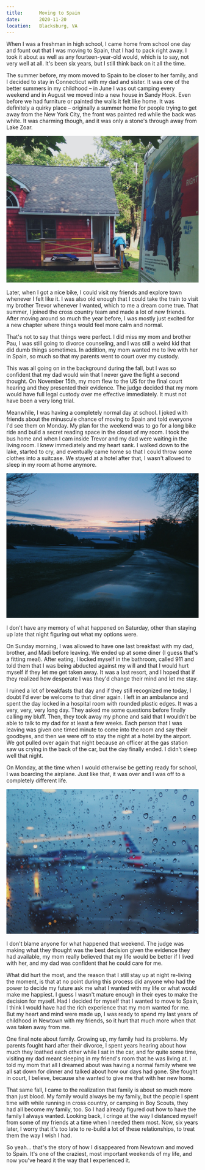 ```yaml
---
title:      Moving to Spain
date:       2020-11-20
location:   Blacksburg, VA
---
```


When I was a freshman in high school, I came home from school one day and fount out that I was moving to Spain, that I had to pack right away. I took it about as well as any fourteen-year-old would, which is to say, not very well at all. It's been six years, but I still think back on it all the time.

The summer before, my mom moved to Spain to be closer to her family, and I decided to stay in Connecticut with my dad and sister. It was one of the better summers in my childhood – in June I was out camping every weekend and in August we moved into a new house in Sandy Hook. Even before we had furniture or painted the walls it felt like home. It was definitely a quirky place – originally a summer home for people trying to get away from the New York City, the front was painted red while the back was white. It was charming though, and it was only a stone's through away from Lake Zoar.

<div class="writing-photo">
    <img loading="lazy" src="/assets/images/writing/moving-to-spain/moving.jpeg"/>
</div>

Later, when I got a nice bike, I could visit my friends and explore town whenever I felt like it. I was also old enough that I could take the train to visit my brother Trevor whenever I wanted, which to me a dream come true. That summer, I joined the cross country team and made a lot of new friends. After moving around so much the year before, I was mostly just excited for a new chapter where things would feel more calm and normal. 

That's not to say that things were perfect. I did miss my mom and brother Pau, I was still going to divorce counseling, and I was still a weird kid that did dumb things sometimes. In addition, my mom wanted me to live with her in Spain, so much so that my parents went to court over my custody. 

This was all going on in the background during the fall, but I was so confident that my dad would win that I never gave the fight a second thought. On November 15th, my mom flew to the US for the final court hearing and they presented their evidence. The judge decided that my mom would have full legal custody over me effective immediately. It must not have been a very long trial.

Meanwhile, I was having a completely normal day at school. I joked with friends about the minuscule chance of moving to Spain and told everyone I'd see them on Monday. My plan for the weekend was to go for a long bike ride and build a secret reading space in the closet of my room. I took the bus home and when I cam inside Trevor and my dad were waiting in the living room. I knew immediately and my heart sank. I walked down to the lake, started to cry, and eventually came home so that I could throw some clothes into a suitcase. We stayed at a hotel after that, I wasn't allowed to sleep in my room at home anymore.

<div class="writing-photo">
    <img loading="lazy" src="/assets/images/writing/moving-to-spain/school.jpeg"/>
</div>

I don't have any memory of what happened on Saturday, other than staying up late that night figuring out what my options were.

On Sunday morning, I was allowed to have one last breakfast with my dad, brother, and Madi before leaving. We ended up at some diner (I guess that's a fitting meal). After eating, I locked myself in the bathroom, called 911 and told them that I was being abducted against my will and that I would hurt myself if they let me get taken away. It was a last resort, and I hoped that if they realized how desperate I was they'd change their mind and let me stay.

I ruined a lot of breakfasts that day and if they still recognized me today, I doubt I'd ever be welcome to that diner again. I left in an ambulance and spent the day locked in a hospital room with rounded plastic edges. It was a very, very, very long day. They asked me some questions before finally calling my bluff. Then, they took away my phone and said that I wouldn't be able to talk to my dad for at least a few weeks. Each person that I was leaving was given one timed minute to come into the room and say their goodbyes, and then we were off to stay the night at a hotel by the airport. We got pulled over again that night because an officer at the gas station saw us crying in the back of the car, but the day finally ended. I didn't sleep well that night.

On Monday, at the time when I would otherwise be getting ready for school, I was boarding the airplane. Just like that, it was over and I was off to a completely different life.

<div class="writing-photo">
    <img loading="lazy" src="/assets/images/writing/moving-to-spain/flight.jpeg"/>
</div>

I don't blame anyone for what happened that weekend. The judge was making what they thought was the best decision given the evidence they had available, my mom really believed that my life would be better if I lived with her, and my dad was confident that he could care for me. 

What did hurt the most, and the reason that I still stay up at night re-living the moment, is that at no point during this process did anyone who had the power to decide my future ask me what I wanted with my life or what would make me happiest. I guess I wasn't mature enough in their eyes to make the decision for myself. Had I decided for myself that I wanted to move to Spain, I think I would have had the rich experience that my mom wanted for me. But my heart and mind were made up, I was ready to spend my last years of childhood in Newtown with my friends, so it hurt that much more when that was taken away from me.

One final note about family. Growing up, my family had its problems. My parents fought hard after their divorce, I spent years hearing about how much they loathed each other while I sat in the car, and for quite some time, visiting my dad meant sleeping in my friend's room that he was living at. I told my mom that all I dreamed about was having a normal family where we all sat down for dinner and talked about how our days had gone. She fought in court, I believe, because she wanted to give me that with her new home.

That same fall, I came to the realization that family is about so much more than just blood. My family would always be my family, but the people I spent time with while running in cross country, or camping in Boy Scouts, they had all become my family, too. So I had already figured out how to have the family I always wanted. Looking back, I cringe at the way I distanced myself from some of my friends at a time when I needed them most. Now, six years later, I worry that it's too late to re-build a lot of these relationships, to treat them the way I wish I had. 

So yeah... that's the story of how I disappeared from Newtown and moved to Spain. It's one of the craziest, most important weekends of my life, and now you've heard it the way that I experienced it.